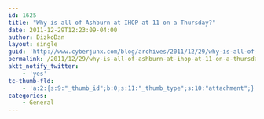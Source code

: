 ```yaml
---
id: 1625
title: "Why is all of Ashburn at IHOP at 11 on a Thursday?"
date: 2011-12-29T12:23:09-04:00
author: DizkoDan
layout: single
guid: 'http://www.cyberjunx.com/blog/archives/2011/12/29/why-is-all-of-ashburn-at-ihop-at-11-on-a-thursday/'
permalink: /2011/12/29/why-is-all-of-ashburn-at-ihop-at-11-on-a-thursday/
aktt_notify_twitter:
    - 'yes'
tc-thumb-fld:
    - 'a:2:{s:9:"_thumb_id";b:0;s:11:"_thumb_type";s:10:"attachment";}'
categories:
    - General
---
```


<div class="posterous_autopost"></div>